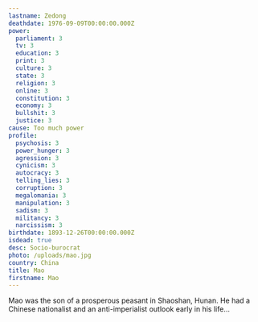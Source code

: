 ```yaml
---
lastname: Zedong
deathdate: 1976-09-09T00:00:00.000Z
power:
  parliament: 3
  tv: 3
  education: 3
  print: 3
  culture: 3
  state: 3
  religion: 3
  online: 3
  constitution: 3
  economy: 3
  bullshit: 3
  justice: 3
cause: Too much power
profile:
  psychosis: 3
  power_hunger: 3
  agression: 3
  cynicism: 3
  autocracy: 3
  telling_lies: 3
  corruption: 3
  megalomania: 3
  manipulation: 3
  sadism: 3
  militancy: 3
  narcissism: 3
birthdate: 1893-12-26T00:00:00.000Z
isdead: true
desc: Socio-burocrat
photo: /uploads/mao.jpg
country: China
title: Mao
firstname: Mao
---
```

Mao was the son of a prosperous peasant in Shaoshan, Hunan. He had a Chinese nationalist and an anti-imperialist outlook early in his life…